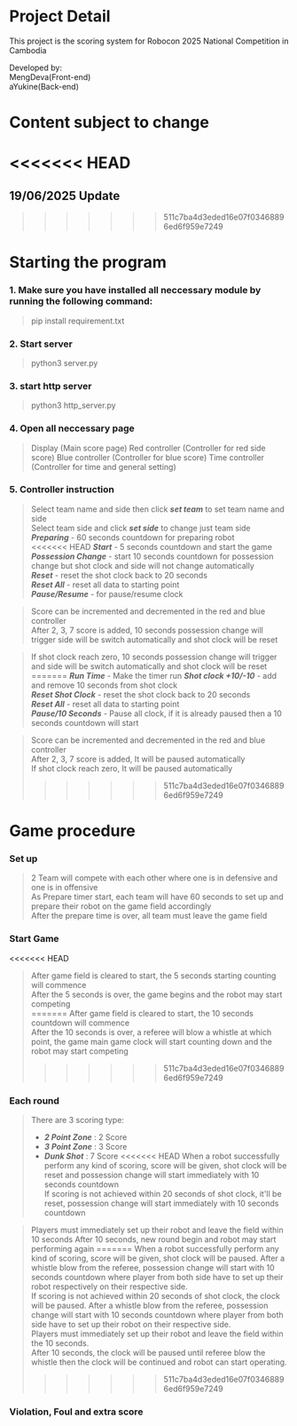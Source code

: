 # Project Detail
This project is the scoring system for Robocon 2025 National Competition in Cambodia

Developed by:  
MengDeva(Front-end)  
aYukine(Back-end)  


# Content subject to change
<<<<<<< HEAD
=======

## 19/06/2025 Update

>>>>>>> 511c7ba4d3eded16e07f03468896ed6f959e7249
# Starting the program
### 1. Make sure you have installed all neccessary module by running the following command:
> pip install requirement.txt

### 2. Start server
> python3 server.py

### 3. start http server
> python3 http_server.py

### 4. Open all neccessary page
> Display (Main score page)
> Red controller (Controller for red side score)
> Blue controller (Controller for blue score)
> Time controller (Controller for time and general setting)

### 5. Controller instruction

> Select team name and side then click ***set team*** to set team name and side  
> Select team side and click ***set side*** to change just team side  
> ***Preparing*** - 60 seconds countdown for preparing robot  
<<<<<<< HEAD
> ***Start*** - 5 seconds countdown and start the game  
> ***Possession Change*** - start 10 seconds countdown for possession change but shot clock and side will not change automatically   
> ***Reset*** - reset the shot clock back to 20 seconds  
> ***Reset All*** - reset all data to starting point  
> ***Pause/Resume*** - for pause/resume clock  

> Score can be incremented and decremented in the red and blue controller  
> After 2, 3, 7 score is added, 10 seconds possession change will trigger side will be switch automatically and shot clock will be reset    

> If shot clock reach zero, 10 seconds possession change will trigger and side will be switch automatically and shot clock will be reset  
=======
> ***Run Time*** - Make the timer run
> ***Shot clock +10/-10*** - add and remove 10 seconds from shot clock  
> ***Reset Shot Clock*** - reset the shot clock back to 20 seconds  
> ***Reset All*** - reset all data to starting point  
> ***Pause/10 Seconds*** - Pause all clock, if it is already paused then a 10 seconds countdown will start

> Score can be incremented and decremented in the red and blue controller  
> After 2, 3, 7 score is added, It will be paused automatically  
> If shot clock reach zero, It will be paused automatically
>>>>>>> 511c7ba4d3eded16e07f03468896ed6f959e7249

# Game procedure
### Set up
> 2 Team will compete with each other where one is in defensive and one is in offensive  
> As Prepare timer start, each team will have 60 seconds to set up and prepare their robot on the game field accordingly  
> After the prepare time is over, all team must leave the game field  

### Start Game
<<<<<<< HEAD
> After game field is cleared to start, the 5 seconds starting counting will commence  
> After the 5 seconds is over, the game begins and the robot may start competing  
=======
> After game field is cleared to start, the 10 seconds countdown will commence  
> After the 10 seconds is over, a referee will blow a whistle at which point, the game main game clock will start counting down and the robot may start competing  
>>>>>>> 511c7ba4d3eded16e07f03468896ed6f959e7249

### Each round
> There are 3 scoring type:
> - ***2 Point Zone*** : 2 Score
> - ***3 Point Zone*** : 3 Score
> - ***Dunk Shot*** : 7 Score
<<<<<<< HEAD
> When a robot successfully perform any kind of scoring, score will be given, shot clock will be reset and possession change will start immediately with 10 seconds countdown   
> If scoring is not achieved within 20 seconds of shot clock, it'll be reset, possession change will start immediately with 10 seconds countdown

> Players must immediately set up their robot and leave the field within 10 seconds
> After 10 seconds, new round begin and robot may start performing again
=======
> When a robot successfully perform any kind of scoring, score will be given, shot clock will be paused. After a whistle blow from the referee, possession change will start with 10 seconds countdown where player from both side have to set up their robot respectively on their respective side.   
> If scoring is not achieved within 20 seconds of shot clock, the clock will be paused. After a whistle blow from the referee, possession change will start with 10 seconds countdown where player from both side have to set up their robot on their respective side.   
> Players must immediately set up their robot and leave the field within the 10 seconds.  
> After 10 seconds, the clock will be paused until referee blow the whistle then the clock will be continued and robot can start operating.  
>>>>>>> 511c7ba4d3eded16e07f03468896ed6f959e7249


### Violation, Foul and extra score
